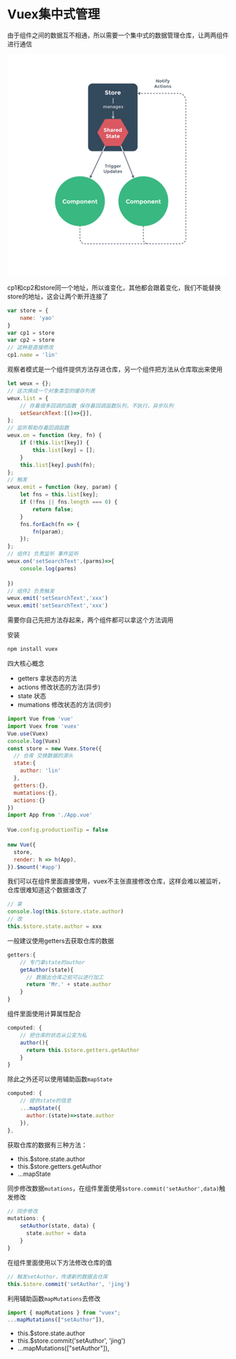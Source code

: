 # Vuex集中式管理

由于组件之间的数据互不相通，所以需要一个集中式的数据管理仓库，让两两组件进行通信

<img src="1.png" />

cp1和cp2和store同一个地址，所以谁变化，其他都会跟着变化，我们不能替换store的地址，这会让两个断开连接了

```js
var store = {
	name: 'yao'
}
var cp1 = store
var cp2 = store
// 这种是直接修改
cp1.name = 'lin'
```

观察者模式是一个组件提供方法存进仓库，另一个组件把方法从仓库取出来使用
```js
let weux = {};
// 这次换成一个对象类型的缓存列表
weux.list = {
    // 存着很多回调的函数 保存着回调函数队列，不执行，异步队列
    setSearchText:[()=>{}],
};
// 监听帮助存着回调函数
weux.on = function (key, fn) {
    if (!this.list[key]) {
        this.list[key] = [];
    }
    this.list[key].push(fn);
};
// 触发
weux.emit = function (key, param) {
    let fns = this.list[key];
    if (!fns || fns.length === 0) {
        return false;
    }
    fns.forEach(fn => {
        fn(param);
    });
};
// 组件1 负责监听 事件监听
weux.on('setSearchText',(parms)=>{
    console.log(parms)

})
// 组件2 负责触发
weux.emit('setSearchText','xxx')
weux.emit('setSearchText','xxx')
```

需要你自己先把方法存起来，两个组件都可以拿这个方法调用

安装
```bash
npm install vuex
```

四大核心概念

- getters   拿状态的方法
- actions   修改状态的方法(异步)
- state     状态
- mumations 修改状态的方法(同步)

```js
import Vue from 'vue'
import Vuex from 'vuex'
Vue.use(Vuex)
console.log(Vuex)
const store = new Vuex.Store({
  // 仓库 交换数据的源头
  state:{
    author: 'lin'
  },
  getters:{},
  mumtations:{},
  actions:{}
})
import App from './App.vue'

Vue.config.productionTip = false

new Vue({
  store,
  render: h => h(App),
}).$mount('#app')
```

我们可以在组件里面直接使用，vuex不主张直接修改仓库，这样会难以被监听，仓库很难知道这个数据谁改了
```js
// 拿
console.log(this.$store.state.author)
// 改
this.$store.state.author = xxx
```

一般建议使用getters去获取仓库的数据
```js
getters:{
    // 专门拿state的author
    getAuthor(state){
      // 数据出仓库之前可以进行加工
      return 'Mr.' + state.author
    }
}
```
组件里面使用计算属性配合
```js
computed: {
    // 把仓库的状态从公变为私
    author(){
      return this.$store.getters.getAuthor
    }
}
```
除此之外还可以使用辅助函数`mapState`
```js
computed: {
    // 提供state的信息
    ...mapState({
      author:(state)=>state.author
    }),
},
```

获取仓库的数据有三种方法：

- this.$store.state.author
- this.$store.getters.getAuthor
- ...mapState

同步修改数据`mutations`，在组件里面使用`$store.commit('setAuthor',data)`触发修改
```js
// 同步修改
mutations: {
    setAuthor(state, data) {
      state.author = data
    }
}
```
在组件里面使用以下方法修改仓库的值
```js
// 触发setAuthor，传递新的数据去仓库
this.$store.commit('setAuthor', 'jing')
```

利用辅助函数`mapMutations`去修改
```js
import { mapMutations } from "vuex";
...mapMutations(["setAuthor"]),
```

- this.$store.state.author
- this.$store.commit('setAuthor', 'jing')
- ...mapMutations(["setAuthor"]),